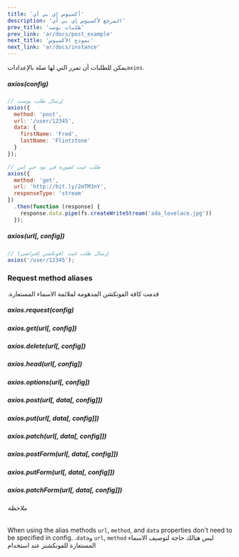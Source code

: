 ```yaml
---
title: 'أكسيوس إي بي أي'
description: 'المرجع لأكسيوس إي بي أي'
prev_title: 'طلبات بوست'
prev_link: 'ar/docs/post_example'
next_title: 'نموذج الأكسيوس'
next_link: 'ar/docs/instance'
---
```


يمكن للطلبات أن تمرر التي لها صلة بالإعدادات`axios`.

##### axios(config)

```js
// إرسال طلب بوست
axios({
  method: 'post',
  url: '/user/12345',
  data: {
    firstName: 'Fred',
    lastName: 'Flintstone'
  }
});
```

```js
// طلب غيت لصورة في نود جي إس
axios({
  method: 'get',
  url: 'http://bit.ly/2mTM3nY',
  responseType: 'stream'
})
  .then(function (response) {
    response.data.pipe(fs.createWriteStream('ada_lovelace.jpg'))
  });
```

##### axios(url[, config])

```js
// إرسال طلب غيت (فونكشن إفتراضي)
axios('/user/12345');
```

### Request method aliases

.قدمت كافة الفونكشن المدهومة لملائمة الاسماء المستعارة

##### axios.request(config)
##### axios.get(url[, config])
##### axios.delete(url[, config])
##### axios.head(url[, config])
##### axios.options(url[, config])
##### axios.post(url[, data[, config]])
##### axios.put(url[, data[, config]])
##### axios.patch(url[, data[, config]])
##### axios.postForm(url[, data[, config]])
##### axios.putForm(url[, data[, config]])
##### axios.patchForm(url[, data[, config]])

###### ملاحظة
When using the alias methods `url`, `method`, and `data` properties don't need to be specified in config.
.`data`و `url`, `method` ليس هنالك حاجة لتوصيف الاسماء المستعارة للفونكشنز عند استخدام

